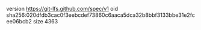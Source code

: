 version https://git-lfs.github.com/spec/v1
oid sha256:020dfdb3cac0f3eebcdef73860c6aaca5dca32b8bbf3133bbe31e2fcee06bcb2
size 4363

